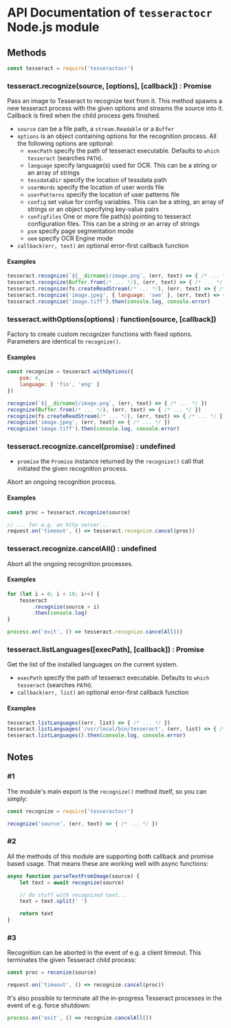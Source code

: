 # API Documentation of `tesseractocr` Node.js module

## Methods

```js
const tesseract = require('tesseractocr')
```

### tesseract.recognize(source, [options], [callback]) : Promise

Pass an image to Tesseract to recognize text from it.
This method spawns a new tesseract process with the given options and streams the source into it.
Callback is fired when the child process gets finished.

* `source` can be a file path, a `stream.Readable` or a `Buffer`
* `options` is an object containing options for the recognition process. All the following options are optional:
    * `execPath` specify the path of tesseract executable. Defaults to `which tesseract` (searches `PATH`).
    * `language` specify language(s) used for OCR. This can be a string or an array of strings
    * `tessdataDir` specify the location of tessdata path
    * `userWords` specify the location of user words file
    * `userPatterns` specify the location of user patterns file
    * `config` set value for config variables. This can be a string, an array of strings or an object specifying key-value pairs
    * `configfiles` One or more file path(s) pointing to tesseract configuration files. This can be a string or an array of strings
    * `psm` specify page segmentation mode
    * `oem` specify OCR Engine mode
* `callback(err, text)` an optional error-first callback function

#### Examples

```js
tesseract.recognize(`${__dirname}/image.png`, (err, text) => { /* ... */ })
tesseract.recognize(Buffer.from(/* ... */), (err, text) => { /* ... */ })
tesseract.recognize(fs.createReadStream(/* ... */), (err, text) => { /* ... */ })
tesseract.recognize('image.jpeg', { language: 'swe' }, (err, text) => { /* ... */ })
tesseract.recognize('image.tiff').then(console.log, console.error)
```

### tesseract.withOptions(options) : function(source, [callback])

Factory to create custom recognizer functions with fixed options.
Parameters are identical to `recognize()`.

#### Examples

```js
const recognize = tesseract.withOptions({
    psm: 4,
    language: [ 'fin', 'eng' ]
})

recognize(`${__dirname}/image.png`, (err, text) => { /* ... */ })
recognize(Buffer.from(/* ... */), (err, text) => { /* ... */ })
recognize(fs.createReadStream(/* ... */), (err, text) => { /* ... */ })
recognize('image.jpeg', (err, text) => { /* ... */ })
recognize('image.tiff').then(console.log, console.error)
```

### tesseract.recognize.cancel(promise) : undefined

* `promise` the `Promise` instance returned by the `recognize()` call that initiated the given recognition process.

Abort an ongoing recognition process.

#### Examples

```js
const proc = tesseract.recognize(source)

// ... for e.g. an http server...
request.on('timeout', () => tesseract.recognize.cancel(proc))
```

### tesseract.recognize.cancelAll() : undefined

Abort all the ongoing recognition processes.

#### Examples

```js
for (let i = 0; i < 10; i++) {
    tesseract
        .recognize(source + i)
        .then(console.log)
}

process.on('exit', () => tesseract.recognize.cancelAll())
```

### tesseract.listLanguages([execPath], [callback]) : Promise

Get the list of the installed languages on the current system.

* `execPath` specify the path of tesseract executable. Defaults to `which tesseract` (searches `PATH`).
* `callback(err, list)` an optional error-first callback function

#### Examples

```js
tesseract.listLanguages((err, list) => { /* ... */ })
tesseract.listLanguages('/usr/local/bin/tesseract', (err, list) => { /* ... */ })
tesseract.listLanguages().then(console.log, console.error)
```

## Notes

### #1

The module's main export is the `recognize()` method itself, so you can simply:

```js
const recognize = require('tesseractocr')

recognize('source', (err, text) => { /* ... */ })
```

### #2

All the methods of this module are supporting both callback and promise based usage.
That means these are working well with async functions:

```js
async function parseTextFromImage(source) {
    let text = await recognize(source)

    // do stuff with recognized text...
    text = text.split(' ')

    return text
}
```  

### #3

Recognition can be aborted in the event of e.g. a client timeout. This terminates the given Tesseract child process:

```js
const proc = reconize(source)

request.on('timeout', () => recognize.cancel(proc))
```

It's also possible to terminate all the in-progress Tesseract processes in the event of e.g. force shutdown:

```js
process.on('exit', () => recognize.cancelAll())
```
